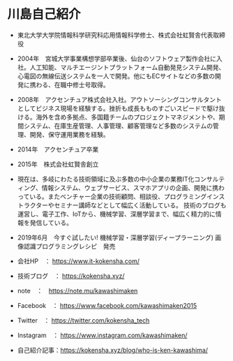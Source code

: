 # 川島自己紹介

* 東北大学大学院情報科学研究科応用情報科学修士、株式会社虹賢舎代表取締役

* 2004年　宮城大学事業構想学部卒業後、仙台のソフトウェア製作会社に入社。人工知能、マルチエージントプラットフォーム自動発見システム開発、心電図の無線伝送システムを一人で開発。他にもECサイトなどの多数の開発に携わる、在職中修士号取得。
* 2008年　アクセンチュア株式会社入社。アウトソーシングコンサルタントとしてビジネス現場を経験する。挫折も成長もものすごいスピードで駆け抜ける。海外を含め多拠点、多国籍チームのプロジェクトマネジメントや、期間システム、在庫生産管理、人事管理、顧客管理など多数のシステムの管理、開発、保守運用業務を経験。
* 2014年　アクセンチュア卒業
* 2015年　株式会社虹賢舎創立
* 現在は、多岐にわたる技術領域に及ぶ多数の中小企業の業務IT化コンサルティング、情報システム、ウェブサービス、スマホアプリの企画、開発に携わっている。またベンチャー企業の技術顧問、相談役、プログラミングインストラクターやセミナー講師などとして幅広く活動している。
技術のブログも運営し、電子工作、IoTから、機械学習、深層学習まで、幅広く精力的に情報を発信している。
* 2019年6月　今すぐ試したい! 機械学習・深層学習(ディープラーニング) 画像認識プログラミングレシピ　発売


* 会社HP　： https://www.it-kokensha.com/
* 技術ブログ　： https://kokensha.xyz/
* note　：　https://note.mu/kawashimaken
* Facebook　： https://www.facebook.com/kawashimaken2015
* Twitter　： https://twitter.com/kokensha_tech
* Instagram　： https://www.instagram.com/kawashimaken/
* 自己紹介記事：https://kokensha.xyz/blog/who-is-ken-kawashima/
